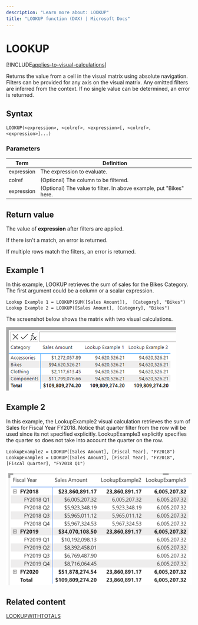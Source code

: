```yaml
---
description: "Learn more about: LOOKUP"
title: "LOOKUP function (DAX) | Microsoft Docs"
---
```

# LOOKUP

[!INCLUDE[applies-to-visual-calculations](includes/applies-to-visual-calculations.md)]

Returns the value from a cell in the visual matrix using absolute navigation. Filters can be provided for any axis on the visual matrix. Any omitted filters are inferred from the context. If no single value can be determined, an error is returned.

## Syntax

```dax
LOOKUP(<expression>, <colref>, <expression>[, <colref>, <expression>]...)
```

### Parameters

|Term|Definition|
|--------|--------------|
|expression| The expression to evaluate. |
|colref|(Optional) The column to be filtered.|
|expression|(Optional) The value to filter. In above example, put "Bikes" here.|

## Return value

The value of **expression** after filters are applied.

If there isn't a match, an error is returned.

If multiple rows match the filters, an error is returned.

## Example 1

In this example, LOOKUP retrieves the sum of sales for the Bikes Category.
The first argument could be a column or a scalar expression.

```dax
Lookup Example 1 = LOOKUP(SUM([Sales Amount]),  [Category], "Bikes")
Lookup Example 2 = LOOKUP([Sales Amount], [Category], "Bikes")
```

The screenshot below shows the matrix with two visual calculations.

![lookup example 1](media/dax-queries/dax-visualcalc-lookup.png)

## Example 2
In this example, the LookupExample2 visual calculation retrieves the sum of Sales for Fiscal Year FY2018. Notice that quarter filter from the row will be used since its not specified explicitly. LookupExample3 explicitly specifies the quarter so does not take into account the quarter on the row.

```dax
LookupExample2 = LOOKUP([Sales Amount], [Fiscal Year], "FY2018")
LookupExample3 = LOOKUP([Sales Amount], [Fiscal Year], "FY2018", [Fiscal Quarter], "FY2018 Q1")
```

![lookup example 2](media/dax-queries/dax-visualcalc-lookup-example2.png)


## Related content

[LOOKUPWITHTOTALS](lookupwithtotals-function-dax.md)
